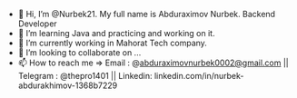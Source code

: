 - 👋 Hi, I’m @Nurbek21. My full name is Abduraximov Nurbek. Backend Developer
- 👀 I’m learning Java and practicing and working on it.
- 🌱 I’m currently working in Mahorat Tech company.
- 💞️ I’m looking to collaborate on ...
- 📫 How to reach me => Email : @abduraximovnurbek0002@gmail.com || Telegram : @thepro1401 || Linkedin: linkedin.com/in/nurbek-abdurakhimov-1368b7229

<!---
Nurbek21/Nurbek21 is a ✨ special ✨ repository because its `README.md` (this file) appears on your GitHub profile.
You can click the Preview link to take a look at your changes.
--->

